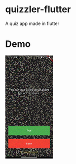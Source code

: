 # quizzler-flutter
A quiz app made in flutter

# Demo
![Finished App](https://github.com/yash2189/quizzler-flutter/blob/master/demo_one.gif)
